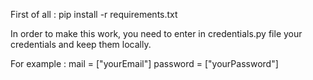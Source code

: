 First of all : pip install -r requirements.txt

In order to make this work, you need to enter in credentials.py file your credentials and keep them locally.

For example : mail = ["yourEmail"]
              password = ["yourPassword"]
